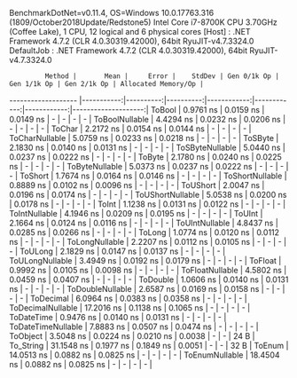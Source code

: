 
BenchmarkDotNet=v0.11.4, OS=Windows 10.0.17763.316 (1809/October2018Update/Redstone5)
Intel Core i7-8700K CPU 3.70GHz (Coffee Lake), 1 CPU, 12 logical and 6 physical cores
  [Host]     : .NET Framework 4.7.2 (CLR 4.0.30319.42000), 64bit RyuJIT-v4.7.3324.0
  DefaultJob : .NET Framework 4.7.2 (CLR 4.0.30319.42000), 64bit RyuJIT-v4.7.3324.0


             Method |       Mean |     Error |    StdDev | Gen 0/1k Op | Gen 1/1k Op | Gen 2/1k Op | Allocated Memory/Op |
------------------- |-----------:|----------:|----------:|------------:|------------:|------------:|--------------------:|
             ToBool |  0.9761 ns | 0.0159 ns | 0.0149 ns |           - |           - |           - |                   - |
     ToBoolNullable |  4.4294 ns | 0.0232 ns | 0.0206 ns |           - |           - |           - |                   - |
             ToChar |  2.2172 ns | 0.0154 ns | 0.0144 ns |           - |           - |           - |                   - |
     ToCharNullable |  5.0759 ns | 0.0233 ns | 0.0218 ns |           - |           - |           - |                   - |
            ToSByte |  2.1830 ns | 0.0140 ns | 0.0131 ns |           - |           - |           - |                   - |
    ToSByteNullable |  5.0440 ns | 0.0237 ns | 0.0222 ns |           - |           - |           - |                   - |
             ToByte |  2.1780 ns | 0.0240 ns | 0.0225 ns |           - |           - |           - |                   - |
     ToByteNullable |  5.0373 ns | 0.0237 ns | 0.0222 ns |           - |           - |           - |                   - |
            ToShort |  1.7674 ns | 0.0164 ns | 0.0146 ns |           - |           - |           - |                   - |
    ToShortNullable |  0.8889 ns | 0.0102 ns | 0.0096 ns |           - |           - |           - |                   - |
           ToUShort |  2.0047 ns | 0.0196 ns | 0.0174 ns |           - |           - |           - |                   - |
   ToUShortNullable |  5.0538 ns | 0.0200 ns | 0.0178 ns |           - |           - |           - |                   - |
              ToInt |  1.1238 ns | 0.0131 ns | 0.0122 ns |           - |           - |           - |                   - |
      ToIntNullable |  4.1946 ns | 0.0209 ns | 0.0195 ns |           - |           - |           - |                   - |
             ToUInt |  2.1664 ns | 0.0124 ns | 0.0116 ns |           - |           - |           - |                   - |
     ToUIntNullable |  4.8437 ns | 0.0285 ns | 0.0266 ns |           - |           - |           - |                   - |
             ToLong |  1.0774 ns | 0.0120 ns | 0.0112 ns |           - |           - |           - |                   - |
     ToLongNullable |  2.2207 ns | 0.0112 ns | 0.0105 ns |           - |           - |           - |                   - |
            ToULong |  2.1829 ns | 0.0147 ns | 0.0137 ns |           - |           - |           - |                   - |
    ToULongNullable |  3.4949 ns | 0.0192 ns | 0.0179 ns |           - |           - |           - |                   - |
            ToFloat |  0.9992 ns | 0.0105 ns | 0.0098 ns |           - |           - |           - |                   - |
    ToFloatNullable |  4.5802 ns | 0.0459 ns | 0.0407 ns |           - |           - |           - |                   - |
           ToDouble |  1.0606 ns | 0.0140 ns | 0.0131 ns |           - |           - |           - |                   - |
   ToDoubleNullable |  2.6587 ns | 0.0169 ns | 0.0158 ns |           - |           - |           - |                   - |
          ToDecimal |  6.0964 ns | 0.0383 ns | 0.0358 ns |           - |           - |           - |                   - |
  ToDecimalNullable | 17.2016 ns | 0.1138 ns | 0.1065 ns |           - |           - |           - |                   - |
         ToDateTime |  0.9476 ns | 0.0140 ns | 0.0131 ns |           - |           - |           - |                   - |
 ToDateTimeNullable |  7.8883 ns | 0.0507 ns | 0.0474 ns |           - |           - |           - |                   - |
           ToObject |  3.5048 ns | 0.0224 ns | 0.0210 ns |      0.0038 |           - |           - |                24 B |
          To_String | 31.1548 ns | 0.1977 ns | 0.1849 ns |      0.0051 |           - |           - |                32 B |
             ToEnum | 14.0513 ns | 0.0882 ns | 0.0825 ns |           - |           - |           - |                   - |
     ToEnumNullable | 18.4504 ns | 0.0882 ns | 0.0825 ns |           - |           - |           - |                   - |
